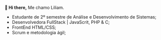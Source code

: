  **👋 Hi there,**
  Me chamo Liliam.
  - Estudante de 2º semestre de Análise e Desenvolvimento de Sistemas;
  - Desenvolvedora FullStack | JavaScrit, PHP & C;
  - FrontEnd HTML/CSS;
  - Scrum e metodologia ágil;
